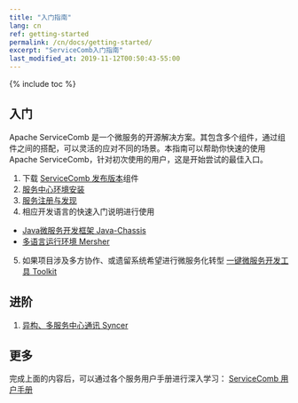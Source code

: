 ```yaml
---
title: "入门指南"
lang: cn
ref: getting-started
permalink: /cn/docs/getting-started/
excerpt: "ServiceComb入门指南"
last_modified_at: 2019-11-12T00:50:43-55:00
---
```


{% include toc %}
## 入门
Apache ServiceComb 是一个微服务的开源解决方案。其包含多个组件，通过组件之间的搭配，可以灵活的应对不同的场景。本指南可以帮助你快速的使用 Apache ServiceComb，针对初次使用的用户，这是开始尝试的最佳入口。  
1. 下载 [ServiceComb 发布版本](/release/)组件  
2. [服务中心环境安装](/cn/docs/service-center/install/)
3. [服务注册与发现](/cn/docs/service-center/registration-discovery/)
4. 相应开发语言的快速入门说明进行使用 
- [Java微服务开发框架 Java-Chassis](/cn/docs/quick-start/)  
- [多语言运行环境 Mersher](/cn/docs/mersher-quick-start/)
5. 如果项目涉及多方协作、或遗留系统希望进行微服务化转型
[一键微服务开发工具 Toolkit](/cn/docs/toolkit/quick-start/)

## 进阶  
1. [异构、多服务中心通讯 Syncer](/cn/docs/syncer/quick-start/)

## 更多  
完成上面的内容后，可以通过各个服务用户手册进行深入学习：
[ServiceComb 用户手册](/cn/docs/users/)
